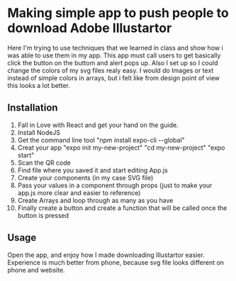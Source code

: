 # Making simple app to push people to download Adobe Illustartor

Here I'm trying to use techniques that we learned in class and show how i was able to use them in my app. This app must call users to get basically click the button on the buttom and alert pops up. Also I set up so I could change the colors of my svg files realy easy. I would do Images or text instead of simple colors in arrays, but i felt like from design point of view this looks a lot better.

## Installation

1) Fall in Love with React and get your hand on the guide.
2) Install NodeJS
3) Get the command line tool "npm install expo-cli --global"
4) Creat your app "expo init my-new-project"
"cd my-new-project"
"expo start"
5) Scan the QR code
6) Find file where you saved it and start editing App.js
7) Create your components (in  my case SVG file)
8) Pass your values in a component through props (just to make your app.js more clear and easier to reference)
9) Create Arrays and loop through as many as you have
10) Finally create a button and create a function that will be called once the button is pressed

## Usage

Open the app, and enjoy how I made downloading Illustartor easier.
Experience is much better from phone, because svg file looks different on phone and website.
